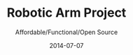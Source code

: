 ﻿---
title: Robotic Arm Project
subtitle: Affordable/Functional/Open Source 
layout: default
modal-id: 1
date: 2014-07-07
img: Image-RoboticArmProject.jpg
thumbnail: CoverImage-RoboticArmProject.jpg
alt: image-alt
project-date: Mechatronics Engineering
client: Robotic Arm Project
category: In Progress
background: From May 4th, 2015 to August 28th, 2015, I was employed at MakeLab as the Research and Development Robotics Engineer Co-Op. During my time at MakeLab, I was in charge of the Robotic Arm Project (RAP). This project has started by my suggestion to MakeLab on developing a robotic arm from scratch, after realizing the light weight robotic arms that are on the market, cannot suit the needs of MakeLab. The project started on the 25th of June 2015 and by mid July 2015, the project was on hold due to MakeLab’s priority on different projects that MakeLab was working on. The solution to finishing the development of the robotic arm was for me to take the ownership of the project outside of MakeLab and continue the development as a separate entity and deliver the robotic arm at a later date.
description: I took a good look at the light weight robotic arm that are out there, but either they were not functional or too expensive. I still wanted learn more about the robotic arms, but there were just not enough information on how they are made. Robotic arms like the UR5 and Kinova’s JACO2 are amazing, but not only are they expensive, but I could not find much information on their individual actuators. So I started this project with MakeLab and now I am working with Swapnil Patel, a good friend of mine to accomplish the long dream of modular robotics! This project is all about keeping the cost low with reasonable functionality, modular design and most importantly, keeping everything open source. The idea is to leverage the fast growing 3D printing technology and wildly available parts like PVC piping. The individual actuators are assembled with 3D printed parts that brings all of the motor, transmission, microcontroller, PVC piping and varies sensors together. These actuators are built to fit into 3 inch PVC piping, so that the robotic arm can be assembled using 3 inch PVC pipes, elbows, and other connectors to have the perfect configuration for the specific task. The goal of this project is to have a 4 DOF open source robotic arm with 1 meter range and 1kg payload (at MAX range). The system is going to be ROS enabled, which means that anyone can use the open source platform of ROS to control our robotic arm! The material cost of this project is aimed to be $2500 CAD.
---
